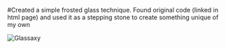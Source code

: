 #Created a simple frosted glass technique. Found original code  (linked in html page) and used it as a stepping stone to create something unique of my own

![Glassaxy](static/img/glassaxy.png)
